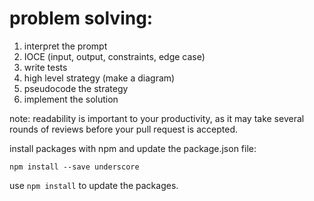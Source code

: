 # problem solving:

1. interpret the prompt
2. IOCE (input, output, constraints, edge case)
3. write tests
4. high level strategy (make a diagram)
5. pseudocode the strategy
6. implement the solution

note: readability is important to your productivity, as it may take several rounds of reviews before your pull request is accepted. 

install packages with npm and update the package.json file:

```
npm install --save underscore
```

use `npm install` to update the packages.


